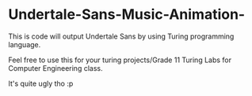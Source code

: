 # Undertale-Sans-Music-Animation-
This is code will output Undertale Sans by using Turing programming language.

Feel free to use this for your turing projects/Grade 11 Turing Labs for Computer Engineering class.

It's quite ugly tho :p

